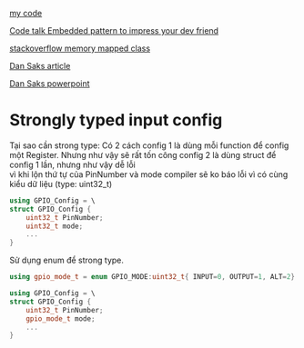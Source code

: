 [my code](https://github.com/tNhanDerivative/embedded_Class)


[Code talk Embedded pattern to impress your dev friend](https://github.dev/sgbush/cppcon2022/tree/release/code/sections/1_gpio_configuration)

[stackoverflow memory mapped class](https://stackoverflow.com/questions/68687067/memory-mapped-c-objects-non-hardware-members)

[ Dan Saks article](https://www.embedded.com/memory-mapped-devices-as-c-classes/)

[Dan Saks powerpoint](https://cdn2-ecros.pl/event/codedive/files/presentations/2015/Representing-Memory-Mapped-Devices-Saks.pdf)


# Strongly typed input config
Tại sao cần strong type: Có 2 cách config 
1 là dùng mỗi function để config một Register. Nhưng như vậy sẽ rất tốn công config
2 là dùng struct để config 1 lần, nhưng như vậy dễ lỗi  
vì khi lộn thứ tự của PinNumber và mode compiler sẽ ko báo lỗi vì có cùng kiểu dữ liệu (type: uint32_t)
```cpp
using GPIO_Config = \
struct GPIO_Config {
	uint32_t PinNumber;
	uint32_t mode;
	...
}
```

Sử dụng enum để strong type.

```cpp
using gpio_mode_t = enum GPIO_MODE:uint32_t{ INPUT=0, OUTPUT=1, ALT=2}

using GPIO_Config = \
struct GPIO_Config {
	uint32_t PinNumber;
	gpio_mode_t mode;
	...
}
```



